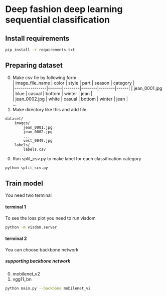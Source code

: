 # Deep fashion deep learning sequential classification

## Install requirements
```bash
pip install -r requirements.txt
```

## Preparing dataset
0. Make csv fie by following form  
| image_file_name | color | style | part | season | category |  
|----------------|-------|--------|--------|--------|------|
| jean_0001.jpg	 | blue  | casual | bottom | winter | jean |  
| jean_0002.jpg	 | white | casual | bottom | winter | jean |  
...
0. Make directory like this and add file  
```
dataset/
    images/
        jean_0001.jpg
        jean_0002.jpg
        ...
        vest_0049.jpg
    labels/
        labels.csv
```
0. Run split_csv.py to make label for each classification category
```bash
python split_scv.py
```

## Train model
You need two terminal

#### terminal 1  
To see the loss plot you need to run visdom
```bash
python -m visdom.server
```

#### terminal 2
You can choose backbone network  

##### supporting backbone network
0. mobilenet_v2
0. vgg11_bn
```bash
python main.py --backbone mobilenet_v2
```
